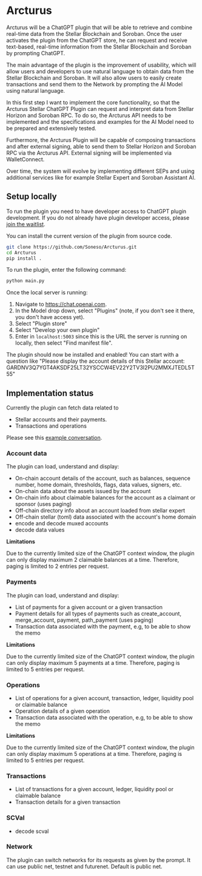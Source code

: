 # Arcturus

Arcturus will be a ChatGPT plugin that will be able to retrieve and combine real-time data from the Stellar Blockchain and Soroban. Once the user activates the plugin from the ChatGPT store, he can request and receive text-based, real-time information from the Stellar Blockchain and Soroban by prompting ChatGPT. 

The main advantage of the plugin is the improvement of usability, which will allow users and developers to use natural language to obtain data from the Stellar Blockchain and Soroban. It will also allow users to easily create transactions and send them to the Network by prompting the AI Model using natural language.

In this first step I want to implement the core functionality, so that the Arcturus Stellar ChatGPT Plugin can request and interpret data from Stellar Horizon and Soroban RPC. To do so, the Arcturus API needs to be implemented and the specifications and examples for the AI Model need to be prepared and extensively tested. 

Furthermore, the Arcturus Plugin will be capable of composing transactions and after external signing, able to send them to Stellar Horizon and Soroban RPC via the Arcturus API. External signing will be implemented via WalletConnect.

Over time, the system will evolve by implementing different SEPs and using additional services like for example Stellar Expert and Soroban Assistant AI.

## Setup locally
To run the plugin you need to have developer access to ChatGPT plugin development. If you do not already have plugin developer access, please [join the waitlist](https://openai.com/waitlist/plugins).

You can install the current version of the plugin from source code.

```bash
git clone https://github.com/Soneso/Arcturus.git
cd Arcturus
pip install .
```

To run the plugin, enter the following command:

```bash
python main.py
```

Once the local server is running:

1. Navigate to https://chat.openai.com. 
2. In the Model drop down, select "Plugins" (note, if you don't see it there, you don't have access yet).
3. Select "Plugin store"
4. Select "Develop your own plugin"
5. Enter in `localhost:5003` since this is the URL the server is running on locally, then select "Find manifest file".

The plugin should now be installed and enabled! You can start with a question like "Please display the account details of this Stellar account: GARDNV3Q7YGT4AKSDF25LT32YSCCW4EV22Y2TV3I2PU2MMXJTEDL5T55"

## Implementation status

Currently the plugin can fetch data related to 
- Stellar accounts and their payments.
- Transactions and operations

Please see this [example conversation](https://github.com/Soneso/Arcturus/blob/main/example.md).

### Account data

The plugin can load, understand and display:
- On-chain account details of the account, such as balances, sequence number, home domain, thresholds, flags, data values, signers, etc.
- On-chain data about the assets issued by the account
- On-chain info about claimable balances for the account as a claimant or sponsor (uses paging)
- Off-chain directory info about an account loaded from stellar expert
- Off-chain stellar (toml) data associated with the account's home domain
- encode and decode muxed accounts
- decode data values

**Limitations**

Due to the currently limited size of the ChatGPT context window, the plugin can only display maximum 2 claimable balances at a time. Therefore, paging is limited to 2 entries per request. 

### Payments 

The plugin can load, understand and display:
- List of payments for a given account or a given transaction
- Payment details for all types of payments such as create_account, merge_account, payment, path_payment (uses paging)
- Transaction data associated with the payment, e.g, to be able to show the memo

**Limitations**

Due to the currently limited size of the ChatGPT context window, the plugin can only display maximum 5 payments at a time. Therefore, paging is limited to 5 entries per request.

### Operations
- List of operations for a given account, transaction, ledger, liquidity pool or claimable balance
- Operation details of a given operation
- Transaction data associated with the operation, e.g, to be able to show the memo

**Limitations**

Due to the currently limited size of the ChatGPT context window, the plugin can only display maximum 5 operations at a time. Therefore, paging is limited to 5 entries per request.

### Transactions
- List of transactions for a given account, ledger, liquidity pool or claimable balance
- Transaction details for a given transaction

### SCVal
- decode scval

### Network

The plugin can switch networks for its requests as given by the prompt. It can use public net, testnet and futurenet. Default is public net.
